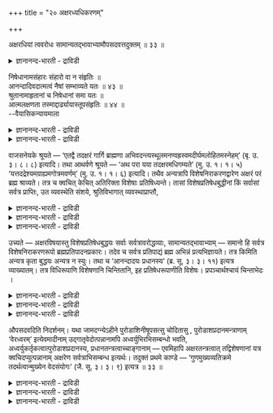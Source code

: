+++
title = "२० अक्षरध्यधिकरणम्"

+++

अक्षरधियां त्ववरोधः सामान्यतद्भावाभ्यामौपसदवत्तदुक्तम् ॥ ३३ ॥  
<details><summary>ज्ञानानन्द-भारती - द्राविडी</summary>

अक्षरदियाम् त्ववरोद: सामान्यदत् पावाप्या मौबसद वत्तदु;क्तम् ॥ ३३ ॥
</details>

निषेधानामसंहारः संहारो वा न संहृतिः ॥  
आनन्दादिवदात्मत्वं नैषां सम्भाव्यते यतः ॥ ४३ ॥  
श्रुतानामाहृतानां च निषेधानां समा यतः ॥  
आत्मलक्षणता तस्माद्दार्ढ्यायास्तूपसंहृतिः ॥ ४४ ॥  
--वैयासिकन्यायमाला

<details><summary>ज्ञानानन्द-भारती - द्राविडी</summary>

मऱुप्पुगळुक्कु सेर्त्तल् किडैयादा? अल्लदु उण्डा? इवैगळुक्कु आऩन्दम्
मुदलियदैप् पोल रूबमायिरुक्कुम् तऩ्मै सम्बविक्काददिऩाल् सेर्त्तल्
किडैयादु।
</details>

<details><summary>ज्ञानानन्द-भारती - द्राविडी</summary>

सॊल्लप्पट्टवैगळुक्कुम् सेर्क्कप्पडुम् मऱुप्पु कळुक्कुमे आत्मावैक्
कुऱिप्पिडुम् तऩ्मै सममायि रुप्पदाल् अदऩाल् उऱुदिप्पडुत्तुवदऱ्काग
सेर्त्तुक् कॊळ् वदुम् इरुक्कट्टुम्।
</details>

वाजसनेयके श्रूयते — ‘एतद्वै तदक्षरं गार्गि ब्राह्मणा
अभिवदन्त्यस्थूलमनण्वह्रस्वमदीर्घमलोहितमस्नेहम्’ (बृ. उ. ३। ८। ८)
इत्यादि। तथा आथर्वणे श्रूयते — ‘अथ परा यया तदक्षरमधिगम्यते’ (मु. उ. १।
१। ५) ‘यत्तदद्रेश्यमग्राह्यमगोत्रमवर्णम्’ (मु. उ. १। १। ६) इत्यादि।
तथैव अन्यत्रापि विशेषनिराकरणद्वारेण अक्षरं परं ब्रह्म श्राव्यते। तत्र च
क्वचित् केचित् अतिरिक्ता विशेषाः प्रतिषिध्यन्ते। तासां
विशेषप्रतिषेधबुद्धीनां किं सर्वासां सर्वत्र प्राप्तिः, उत व्यवस्थेति
संशये, श्रुतिविभागात् व्यवस्थाप्राप्तौ,

<details><summary>ज्ञानानन्द-भारती - द्राविडी</summary>

(परबिरह्मत्तैच् चॊल्लुम्बोदु पिरुह तारण्यगत्तिल् “परुमऩल्ल, अणुवल्ल”,
ऎऩ्ऱुम् कडत् तिल् ‘सप्तमिल्लै, स्पर्समिल्लै' ऎऩ्ऱुम् पलविडत्तिल् पलवाऱाग
निषेदरूबमाग पिरह्मम् सॊल्लप्पडुगिऱदु। ऎल्ला इडङ्गळिलुम् ऎल्ला
निषेदङ्गळैयुम् सेर्क्क वेण्डुमा वेण्डामा ऎऩ्ऱु सन्देहम्। सत्यम् आनन्दम्
मुदलियदु पोल् निषेदम् पिरह्मस्वरू पमल्लवादलाल् सेर्क्कवेण्डाम् ऎऩ्ऱु
पूर्वबक्षम्।
</details>

<details><summary>ज्ञानानन्द-भारती - द्राविडी</summary>

ऎल्ला निषेदङ्गळुम् पिरह्मत्तैयऱिवदऱ्कु उबगारप्पडुवदाल् ऎल्लावऱ्ऱैयुम्
ऎल्ला इडत्तिलुम् सेर्त्तुक्कॊळ्ळवेण्डियदुदाऩ्। इदऩाल् ञाऩम् उऱुदियागिऱदु
ऎऩ्ऱु सित्तान्दम्।)
</details>

<details><summary>ज्ञानानन्द-भारती - द्राविडी</summary>

वाजसनेयगत्तिल् "हे कार्क्कि, अन्द इन्द अक्षरत्तै, पिराह्मणर्गळ्
स्तूलमल्लाददु, अणुवल् लाददु, कुऱुगियिल्लाददु, नीण्डिल्लाददु, सिवप्पु
निऱम् इल्लाददु, पसैयिल्लाददु ऎऩ्ऱु सॊल्गिऱार्गळ्" (पिरुहत् III ८-८)
ऎऩ्बदु मुदलियदु सॊल्लप्पडुगिऱदु। अप्पडिये अदर्वणत्तिल् "पिऱगु मेलाऩदु
ऎदिऩाल् अन्द अक्षरम् अऱियप्पडुगिऱदो, ऎन्द अदु पार्क्क मुडियाददो,
पिडिक्कमुडियाददो, कोत्रमिल्लाददो, वर्णमिल्लाददो" (मुण्डगम्।I-१-६) ऎऩ्बदु
मुदलि यदुम् अप्पडिये वेऱु इडङ्गळिलुम् विसेषङ्गळै मऱुप्पदु मूलमाग
अक्षरमायुळ्ळ परप्रह्मम् सॊल्लप् पडुगिऱदु अङ्गु सिलविडङ्गळिल् सिल अदिगमाऩ
विसेषङ्गळ् मऱुक्कप्पडुगिऩ्ऱऩ। अव्विदमायुळ्ळ विसेषङ्गळै मऱुक्कुम्
पुत्तिगळुक्कु ऎल्लावऱ्ऱिऱ् कुमे ऎल्लाविडत्तिलुम् पिराप्तिया
(सेर्त्तुक्कॊळ्ळ वेण्डियदा), अल्लदु वियवस्तैया (अददु अङ्गे मात्तिरम्
ऎऩ्ऱा) ऎऩ्ऱु संसयम् वरुम्बोदु, सुरुदिगळ् वॆव्वेऱायिरुप्पदाल्
वियवस्तैदाऩ् ऎऩ्ऱु एऱ्पडुम्बोदु,
</details>

उच्यते — अक्षरविषयास्तु विशेषप्रतिषेधबुद्धयः सर्वाः सर्वत्रावरोद्धव्याः,
सामान्यतद्भावाभ्याम् — समानो हि सर्वत्र विशेषनिराकरणरूपो
ब्रह्मप्रतिपादनप्रकारः। तदेव च सर्वत्र प्रतिपाद्यं ब्रह्म अभिन्नं
प्रत्यभिज्ञायते। तत्र किमिति अन्यत्र कृता बुद्धयः अन्यत्र न स्युः। तथा
च ‘आनन्दादयः प्रधानस्य’ (ब्र. सू. ३। ३। ११) इत्यत्र व्याख्यातम्। तत्र
विधिरूपाणि विशेषणानि चिन्तितानि, इह प्रतिषेधरूपाणीति विशेषः।
प्रपञ्चार्थश्चायं चिन्ताभेदः ।

<details><summary>ज्ञानानन्द-भारती - द्राविडी</summary>

सॊल्लप्पडुगिऱदु अक्षरविषयमाऩ ञाऩत् तिऱ्कु विसेषङ्गळै मऱुक्कुम् ऎल्ला
पुत्तिगळुमे ऎल्लाविडङ्गळिलुम् सेर्त्तुक्कॊळ्ळ वेण्डियवैगळ्; समाऩमाय्
इरुक्कुम् तऩ्मैयुम्, अदुवागवेयिरुक्कुम् तऩ्मैयुम् इरुप्पदिऩाल्।
</details>

<details><summary>ज्ञानानन्द-भारती - द्राविडी</summary>

ऎल्ला इडत्तिलुम् विसेषङ्गळै मऱुप्पदॆऩ्ऱ पिरह्मत्तैप् पिरदिबादऩम्
सॆय्युम् मुऱै समाऩ मागवे अल्लवा इरुक्किऱदु? मेलुम् ऎल्ला इडत् तिलुम्
पिरदि पादिक्कप्पडुगिऱ पिरह्ममुम् वेऱुबडामल् अदुवे ताऩ् इदु ऎऩ्ऱु
पिरत्यबिज्ञाऩमुम् (ञाब कमुम्) एऱ्पडुगिऱदु। अप्पडियिरुक्कैयिल्,
ओरिडत्तिल् सॊल्लप्पट्ट पुत्तिगळ् मऱ्ऱविडङ्गळिल् एऩ् वरादु?
</details>

<details><summary>ज्ञानानन्द-भारती - द्राविडी</summary>

अप्पडिये (मुऩ्ऩाल्) “आऩन्दम् मुदलियवै पिरदाऩमायुळ्ळ पिरह्मत्तिऩ्
तर्मङ्गळ्" (सूत्रम् III ३-११) ऎऩ्ऱ इडत्तिल् वियाक्याऩम् सॆय्यप्
पट्टिरुक्किऱदु। अङ्गे विदिरूबमायुळ्ळ विसे षणङ्गळ् सिन्दिक्कप्पट्टऩ;
इङ्गे पिरदिषेद (मऱुक्कप्पडुम्) रूबमायुळ्ळ विसेषणङ्गळ् ऎऩ्ऱु इङ्गे विसे
षम्। अदैये विरिवागच्चॊल्वदऱ्कुत्ताऩ् वेऱाग विसारम्।
</details>

औपसदवदिति निदर्शनम्। यथा जामदग्न्येऽहीने पुरोडाशिनीषूपसत्सु चोदितासु ,
पुरोडाशप्रदानमन्त्राणाम् ‘वेरध्वरम्’ इत्येवमादीनाम्
उद्गातृवेदोत्पन्नानामपि अध्वर्युभिरभिसम्बन्धो भवति,
अध्वर्युकर्तृकत्वात्पुरोडाशप्रदानस्य, प्रधानतन्त्रत्वाच्चाङ्गानाम् —
एवमिहापि अक्षरतन्त्रत्वात् तद्विशेषणानां यत्र क्वचिदप्युत्पन्नानाम्
अक्षरेण सर्वत्राभिसम्बन्ध इत्यर्थः। तदुक्तं प्रथमे काण्डे —
‘गुणमुख्यव्यतिक्रमे तदर्थत्वान्मुख्येन वेदसंयोगः’ (जै. सू. ३। ३। ९)
इत्यत्र ॥ ३३ ॥

<details><summary>ज्ञानानन्द-भारती - द्राविडी</summary>

"औबसदम्बोल' ऎऩ्ऱु तिरुष्टान्दम्। जमदक्ऩि सॆय्युम् अहीऩत्तिल् (नाऩ्गु
नाळ् यागत्तिल्) पुरोडासङ्गळुडऩ् सेर्न्द उबसत्तुक्कळ् विदिक्कप्
पट्टिरुक्कैयिल् पुरोडासङ्गळैक् कॊडुक्क वेण्डिय मन्दिरङ्गळाऩ “अक्ने: वे:
होत्रम्, वे: अत्वरम्" ऎऩ्बदु मुदलियवैगळ् उक्कादाविऩ् वेदत्तिल् (साम
वेदत्तिल्) सॊल्लप्पट्टिरुक्किऱबोदिलुम् अत्वर्युग ळुडऩ् सम्बन्दम्
एऱ्पडुगिऱदु। पुरोडासत्तैक् कॊडुप् पदु अत्वर्यु
सॆय्यवेण्डियदायिरुप्पदाल्। अङ्गङ्गळ् पिरदाऩमायुळ्ळदऱ्कु
अदीऩमायिरुप्पदिऩालुम्।
</details>

<details><summary>ज्ञानानन्द-भारती - द्राविडी</summary>

इव्विदमे इङ्गेयुम् अक्षरत्तिऱ्के अदऩ् विसेषणङ्गळ् अदीऩमाय् इरुप्पदिल्लै।
ऎङ्गे येऩुम् उळ्ळवैगळाग इरुन्दालुम्गूड, ऎल्लाविडङ् गळिलुम् अक्षरत्तुडऩ्
सम्बन्दमुण्डु ऎऩ्ऱु अर्त्तम्।
</details>

<details><summary>ज्ञानानन्द-भारती - द्राविडी</summary>

इदु मुदल् काण्डत्तिल् (पूर्व मीमांसैयिल्) “कुणम् मुक्कियम् इवगैळुक्कुळ्
विरोदमिरुन्दाल्, अदऱ्काग उळ्ळदाल् मुक्कियत्तुडऩ् वेदत्तै सेर्क्कवुम्”
(जैमिऩि III ३-८) ऎऩ्ऱविडत्तिल् सॊल्लप् पट्टिरुक्किऱदु।
</details>

